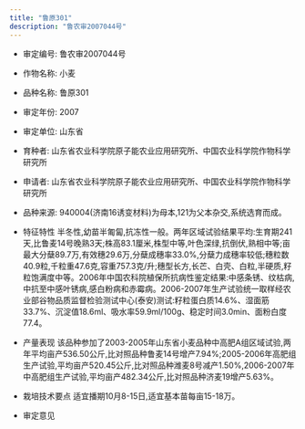 ```yaml
---
title: "鲁原301"
description: "鲁农审2007044号"
---
```

* 审定编号:  鲁农审2007044号

*  作物名称:  小麦

*  品种名称:  鲁原301

*  审定年份:  2007

*  审定单位:  山东省

* 育种者:  山东省农业科学院原子能农业应用研究所、中国农业科学院作物科学研究所

*  申请者:  山东省农业科学院原子能农业应用研究所、中国农业科学院作物科学研究所

*  品种来源:  940004(济南16诱变材料)为母本,121为父本杂交,系统选育而成。

*  特征特性
半冬性,幼苗半匍匐,抗冻性一般。两年区域试验结果平均:生育期241天,比鲁麦14号晚熟3天;株高83.1厘米,株型中等,叶色深绿,抗倒伏,熟相中等;亩最大分蘖89.7万,有效穗29.6万,分蘖成穗率33.0%,分蘖力成穗率较低;穗粒数40.9粒,千粒重47.6克,容重757.3克/升;穗型长方,长芒、白壳、白粒,半硬质,籽粒饱满度中等。2006年中国农科院植保所抗病性鉴定结果:中感条锈、纹枯病,中抗至中感叶锈病,感白粉病和赤霉病。2006-2007年生产试验统一取样经农业部谷物品质监督检验测试中心(泰安)测试:籽粒蛋白质14.6%、湿面筋33.7%、沉淀值18.6ml、吸水率59.9ml/100g、稳定时间3.0min、面粉白度77.4。

*  产量表现
该品种参加了2003-2005年山东省小麦品种中高肥A组区域试验,两年平均亩产536.50公斤,比对照品种鲁麦14号增产7.94%;2005-2006年高肥组生产试验,平均亩产520.45公斤,比对照品种潍麦8号减产1.50%,2006-2007年中高肥组生产试验,平均亩产482.34公斤,比对照品种济麦19增产5.63%。

*  栽培技术要点
适宜播期10月8-15日,适宜基本苗每亩15-18万。

*  审定意见

